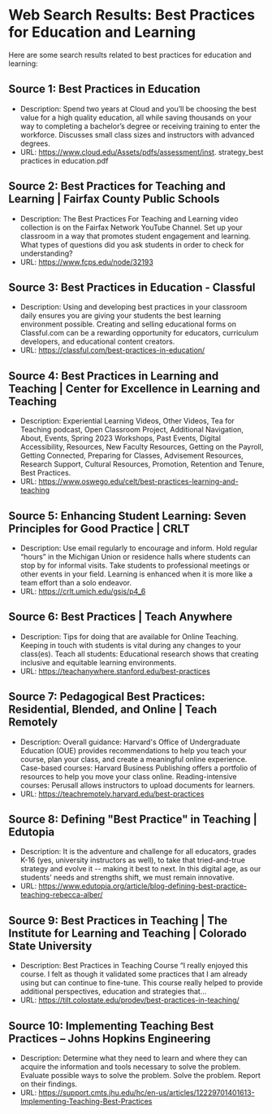 # Web Search Results: Best Practices for Education and Learning

Here are some search results related to best practices for education and learning:

## Source 1: Best Practices in Education
- Description: Spend two years at Cloud and you’ll be choosing the best value for a high quality education, all while saving thousands on your way to completing a bachelor’s degree or receiving training to enter the workforce. Discusses small class sizes and instructors with advanced degrees.
- URL: https://www.cloud.edu/Assets/pdfs/assessment/inst. strategy_best practices in education.pdf

## Source 2: Best Practices for Teaching and Learning | Fairfax County Public Schools
- Description: The Best Practices For Teaching and Learning video collection is on the Fairfax Network YouTube Channel. Set up your classroom in a way that promotes student engagement and learning. What types of questions did you ask students in order to check for understanding?
- URL: https://www.fcps.edu/node/32193

## Source 3: Best Practices in Education - Classful
- Description: Using and developing best practices in your classroom daily ensures you are giving your students the best learning environment possible. Creating and selling educational forms on Classful.com can be a rewarding opportunity for educators, curriculum developers, and educational content creators.
- URL: https://classful.com/best-practices-in-education/

## Source 4: Best Practices in Learning and Teaching | Center for Excellence in Learning and Teaching
- Description: Experiential Learning Videos, Other Videos, Tea for Teaching podcast, Open Classroom Project, Additional Navigation, About, Events, Spring 2023 Workshops, Past Events, Digital Accessibility, Resources, New Faculty Resources, Getting on the Payroll, Getting Connected, Preparing for Classes, Advisement Resources, Research Support, Cultural Resources, Promotion, Retention and Tenure, Best Practices.
- URL: https://www.oswego.edu/celt/best-practices-learning-and-teaching

## Source 5: Enhancing Student Learning: Seven Principles for Good Practice | CRLT
- Description: Use email regularly to encourage and inform. Hold regular “hours” in the Michigan Union or residence halls where students can stop by for informal visits. Take students to professional meetings or other events in your field. Learning is enhanced when it is more like a team effort than a solo endeavor.
- URL: https://crlt.umich.edu/gsis/p4_6

## Source 6: Best Practices | Teach Anywhere
- Description: Tips for doing that are available for Online Teaching. Keeping in touch with students is vital during any changes to your class(es). Teach all students: Educational research shows that creating inclusive and equitable learning environments.
- URL: https://teachanywhere.stanford.edu/best-practices

## Source 7: Pedagogical Best Practices: Residential, Blended, and Online | Teach Remotely
- Description: Overall guidance: Harvard's Office of Undergraduate Education (OUE) provides recommendations to help you teach your course, plan your class, and create a meaningful online experience. Case-based courses: Harvard Business Publishing offers a portfolio of resources to help you move your class online. Reading-intensive courses: Perusall allows instructors to upload documents for learners.
- URL: https://teachremotely.harvard.edu/best-practices

## Source 8: Defining "Best Practice" in Teaching | Edutopia
- Description: It is the adventure and challenge for all educators, grades K-16 (yes, university instructors as well), to take that tried-and-true strategy and evolve it -- making it best to next. In this digital age, as our students' needs and strengths shift, we must remain innovative.
- URL: https://www.edutopia.org/article/blog-defining-best-practice-teaching-rebecca-alber/

## Source 9: Best Practices in Teaching | The Institute for Learning and Teaching | Colorado State University
- Description: Best Practices in Teaching Course “I really enjoyed this course. I felt as though it validated some practices that I am already using but can continue to fine-tune. This course really helped to provide additional perspectives, education and strategies that…
- URL: https://tilt.colostate.edu/prodev/best-practices-in-teaching/

## Source 10: Implementing Teaching Best Practices – Johns Hopkins Engineering
- Description: Determine what they need to learn and where they can acquire the information and tools necessary to solve the problem. Evaluate possible ways to solve the problem. Solve the problem. Report on their findings.
- URL: https://support.cmts.jhu.edu/hc/en-us/articles/12229701401613-Implementing-Teaching-Best-Practices
